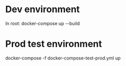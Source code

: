 # Dev environment

In root:
docker-compose up --build

# Prod test environment

docker-compose -f docker-compose-test-prod.yml up
